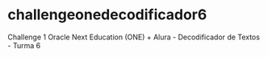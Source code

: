 # challengeonedecodificador6
Challenge 1 Oracle Next Education (ONE) + Alura - Decodificador de Textos - Turma 6
